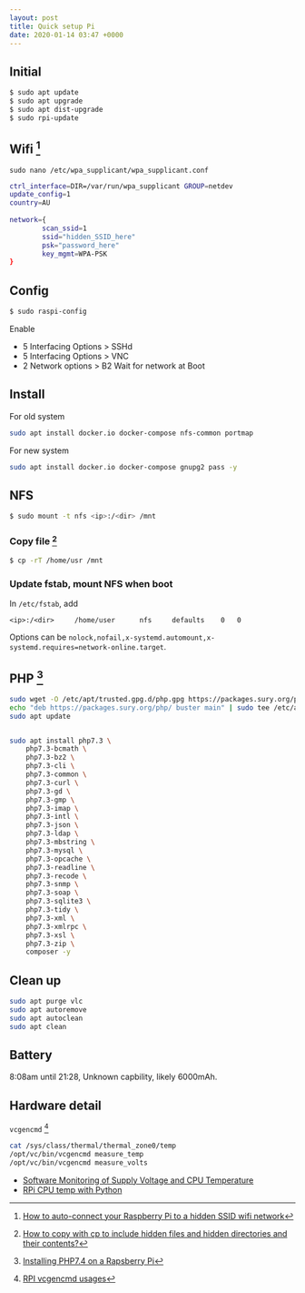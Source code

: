 ```yaml
---
layout: post
title: Quick setup Pi
date: 2020-01-14 03:47 +0000
---
```


## Initial

```bash
$ sudo apt update
$ sudo apt upgrade
$ sudo apt dist-upgrade
$ sudo rpi-update
```

## Wifi [^wifi]

[^wifi]: [How to auto-connect your Raspberry Pi to a hidden SSID wifi network](https://raspi.tv/2017/how-to-auto-connect-your-raspberry-pi-to-a-hidden-ssid-wifi-network)

`sudo nano /etc/wpa_supplicant/wpa_supplicant.conf`

```bash
ctrl_interface=DIR=/var/run/wpa_supplicant GROUP=netdev
update_config=1
country=AU
 
network={
        scan_ssid=1
        ssid="hidden_SSID_here"
        psk="password_here"
        key_mgmt=WPA-PSK
}
```

## Config

```bash
$ sudo raspi-config
```

Enable 
 - 5 Interfacing Options > SSHd
 - 5 Interfacing Options > VNC
 - 2 Network options > B2 Wait for network at Boot

## Install

For old system

```bash
sudo apt install docker.io docker-compose nfs-common portmap
```

For new system

```bash
sudo apt install docker.io docker-compose gnupg2 pass -y
```


## NFS
```bash
$ sudo mount -t nfs <ip>:/<dir> /mnt
```

### Copy file [^cp]

[^cp]: [How to copy with cp to include hidden files and hidden directories and their contents?](https://superuser.com/questions/61611/how-to-copy-with-cp-to-include-hidden-files-and-hidden-directories-and-their-con)

```bash
$ cp -rT /home/usr /mnt
```


### Update fstab, mount NFS when boot

In `/etc/fstab`, add 

```
<ip>:/<dir>		/home/user		nfs 	defaults	0	0
```

Options can be `nolock,nofail,x-systemd.automount,x-systemd.requires=network-online.target`. 


## PHP [^php]

[^php]: [Installing PHP7.4 on a Rapsberry Pi](https://janw.me/2019/installing-php7-4-rapsberry-pi/)

```bash
sudo wget -O /etc/apt/trusted.gpg.d/php.gpg https://packages.sury.org/php/apt.gpg
echo "deb https://packages.sury.org/php/ buster main" | sudo tee /etc/apt/sources.list.d/php.list
sudo apt update
```

```bash

sudo apt install php7.3 \
	php7.3-bcmath \
	php7.3-bz2 \
	php7.3-cli \
	php7.3-common \
	php7.3-curl \
	php7.3-gd \
	php7.3-gmp \
	php7.3-imap \
	php7.3-intl \
	php7.3-json \
	php7.3-ldap \
	php7.3-mbstring \
	php7.3-mysql \
	php7.3-opcache \
	php7.3-readline \
	php7.3-recode \
	php7.3-snmp \
	php7.3-soap \
	php7.3-sqlite3 \
	php7.3-tidy \
	php7.3-xml \
	php7.3-xmlrpc \
	php7.3-xsl \
	php7.3-zip \
	composer -y
```


## Clean up

```bash
sudo apt purge vlc
sudo apt autoremove
sudo apt autoclean
sudo apt clean
```


## Battery

8:08am until 21:28, Unknown capbility, likely 6000mAh.

## Hardware detail

`vcgencmd` [^vcgencmd]

[^vcgencmd]: [RPI vcgencmd usages](https://elinux.org/RPI_vcgencmd_usage)

```bash
cat /sys/class/thermal/thermal_zone0/temp 
/opt/vc/bin/vcgencmd measure_temp
/opt/vc/bin/vcgencmd measure_volts
```

* [Software Monitoring of Supply Voltage and CPU Temperature](https://www.raspberrypi.org/forums/viewtopic.php?t=30697)
* [RPi CPU temp with Python](https://www.raspberrypi.org/forums/viewtopic.php?t=185244)

